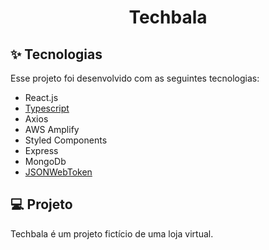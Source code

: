 <h1 align="center">Techbala</h1>

## ✨ Tecnologias

Esse projeto foi desenvolvido com as seguintes tecnologias:

- React.js
- [Typescript](https://www.typescriptlang.org/)
- Axios
- AWS Amplify
- Styled Components
- Express
- MongoDb
- [JSONWebToken](https://github.com/auth0/node-jsonwebtoken#readme)

## 💻 Projeto

Techbala é um projeto fictício de uma loja virtual.
